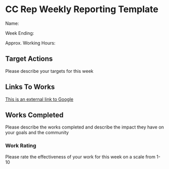 # CC Rep Weekly Reporting Template

Name: 

Week Ending: 

Approx. Working Hours: 

## Target Actions

Please describe your targets for this week

## Links To Works

[This is an external link to Google](https://google.com/)

## Works Completed

Please describe the works completed and describe the impact they have on your goals and the community

### Work Rating

Please rate the effectiveness of your work for this week on a scale from 1-10
